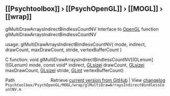 ## [[Psychtoolbox]] &#8250; [[PsychOpenGL]] &#8250; [[MOGL]] &#8250; [[wrap]]

glMultiDrawArraysIndirectBindlessCountNV  Interface to [OpenGL](OpenGL) function glMultiDrawArraysIndirectBindlessCountNV  
  
usage:  glMultiDrawArraysIndirectBindlessCountNV( mode, indirect, drawCount, maxDrawCount, stride, vertexBufferCount )  
  
C function:  void glMultiDrawArraysIndirectBindlessCountNV[(GLenum]((GLenum) mode, const void\* indirect, [GLsizei](GLsizei) drawCount, [GLsizei](GLsizei) maxDrawCount, [GLsizei](GLsizei) stride, [GLint](GLint) vertexBufferCount)  




<div class="code_header" style="text-align:right;">
  <span style="float:left;">Path&nbsp;&nbsp;</span> <span class="counter">Retrieve <a href=
  "https://raw.github.com/Psychtoolbox-3/Psychtoolbox-3/beta/Psychtoolbox/PsychOpenGL/MOGL/wrap/glMultiDrawArraysIndirectBindlessCountNV.m">current version from GitHub</a> | View <a href=
  "https://github.com/Psychtoolbox-3/Psychtoolbox-3/commits/beta/Psychtoolbox/PsychOpenGL/MOGL/wrap/glMultiDrawArraysIndirectBindlessCountNV.m">changelog</a></span>
</div>
<div class="code">
  <code>Psychtoolbox/PsychOpenGL/MOGL/wrap/glMultiDrawArraysIndirectBindlessCountNV.m</code>
</div>

